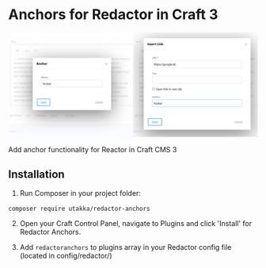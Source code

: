 # Anchors for Redactor in Craft 3

![Image of Craft Redactor Anchors](./preview.jpg)

Add anchor functionality for Reactor in Craft CMS 3

## Installation

1. Run Composer in your project folder:

```
composer require utakka/redactor-anchors
```

2. Open your Craft Control Panel, navigate to Plugins and click 'Install' for Redactor Anchors.

3. Add `redactoranchors` to plugins array in your Redactor config file (located in config/redactor/)
